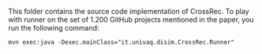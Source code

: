 This folder contains the source code implementation of CrossRec. To play with runner on the set of 1.200 GitHub projects mentioned in the paper, you run the following command:

```
mvn exec:java -Dexec.mainClass="it.univaq.disim.CrossRec.Runner"
```



